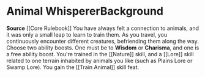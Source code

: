 ﻿---
ability:
- Wisdom
- Charisma
ability_boost:
- Wisdom
- Charisma
feat: '[[DATABASE/feat/Train Animal|Train Animal]]'
id: '3'
name: Animal Whisperer
prerequisite: null
rarity: Common
skill:
- '[[DATABASE/skill/Nature|Nature]]'
- '[[DATABASE/skill/Lore|Lore]] related to one terrain inhabited by animals you like
  (such as Plains Lore or Swamp Lore).'
source: '[[DATABASE/source/Core Rulebook|Core Rulebook]]'
subcategory: general
trait: null
type: Background

---
# Animal Whisperer<span class="item-type">Background</span>

**Source** [[Core Rulebook]] 
You have always felt a connection to animals, and it was only a small leap to learn to train them. As you travel, you continuously encounter different creatures, befriending them along the way.
Choose two ability boosts. One must be to **Wisdom** or **Charisma**, and one is a free ability boost.
You're trained in the [[Nature]] skill, and a [[Lore]] skill related to one terrain inhabited by animals you like (such as Plains Lore or Swamp Lore). You gain the [[Train Animal]] skill feat.